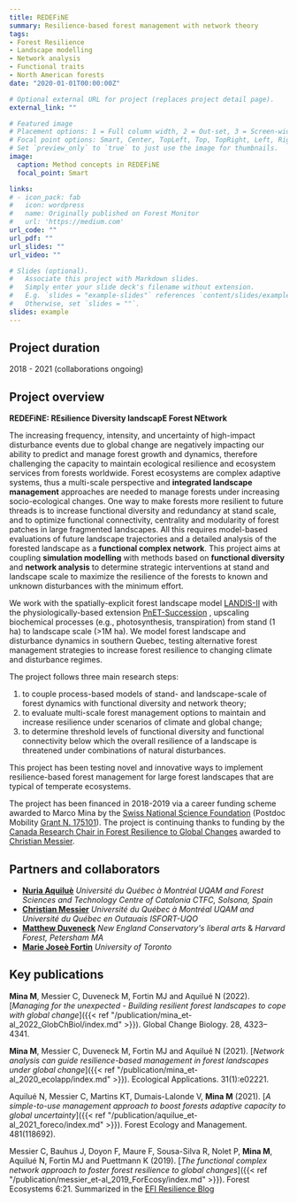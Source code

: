 ```yaml
---
title: REDEFiNE
summary: Resilience-based forest management with network theory
tags:
- Forest Resilience
- Landscape modelling
- Network analysis
- Functional traits
- North American forests
date: "2020-01-01T00:00:00Z"

# Optional external URL for project (replaces project detail page).
external_link: ""

# Featured image
# Placement options: 1 = Full column width, 2 = Out-set, 3 = Screen-width
# Focal point options: Smart, Center, TopLeft, Top, TopRight, Left, Right, BottomLeft, Bottom, BottomRight
# Set `preview_only` to `true` to just use the image for thumbnails.
image:
  caption: Method concepts in REDEFiNE
  focal_point: Smart

links:
# - icon_pack: fab
#   icon: wordpress
#   name: Originally published on Forest Monitor
#   url: 'https://medium.com'
url_code: ""
url_pdf: ""
url_slides: ""
url_video: ""

# Slides (optional).
#   Associate this project with Markdown slides.
#   Simply enter your slide deck's filename without extension.
#   E.g. `slides = "example-slides"` references `content/slides/example-slides.md`.
#   Otherwise, set `slides = ""`.
slides: example
---
```


## Project duration
2018 - 2021 (collaborations ongoing)


## Project overview
**REDEFiNE: REsilience Diversity landscapE Forest NEtwork**

The increasing frequency, intensity, and uncertainty of high-impact disturbance events due to global change are negatively impacting our ability to predict and manage forest growth and dynamics, therefore challenging the capacity to maintain ecological resilience and ecosystem services from forests worldwide. Forest ecosystems are complex adaptive systems, thus a multi-scale perspective and **integrated landscape management** approaches are needed to manage forests under increasing socio-ecological changes. One way to make forests more resilient to future threads is to increase functional diversity and redundancy at stand scale, and to optimize functional connectivity, centrality and modularity of forest patches in large fragmented landscapes. All this requires model-based evaluations of future landscape trajectories and a detailed analysis of the forested landscape as a **functional complex network**. 
This project aims at coupling **simulation modelling** with methods based on **functional diversity** and **network analysis** to determine strategic interventions at stand and landscape scale to maximize the resilience of the forests to known and unknown disturbances with the minimum effort. 

We work with the spatially-explicit forest landscape model [LANDIS-II](http://www.landis-ii.org/)  with the physiologically-based extension [PnET-Succession](http://www.landis-ii.org/extensions/pnet-succession) , upscaling biochemical processes (e.g., photosynthesis, transpiration) from stand (1 ha) to landscape scale (>1M ha). We model forest landscape and disturbance dynamics in southern Quebec, testing alternative forest management strategies to increase forest resilience to changing climate and disturbance regimes.

The project follows three main research steps:
 1. to couple process-based models of stand- and landscape-scale of forest dynamics with functional diversity and network theory;
 2. to evaluate multi-scale forest management options to maintain and increase resilience under scenarios of climate and global change;
 3. to determine threshold levels of functional diversity and functional connectivity below which the overall resilience of a landscape is threatened under combinations of natural disturbances.

This project has been testing novel and innovative ways to implement resilience-based forest management for large forest landscapes that are typical of temperate ecosystems.

The project has been financed in 2018-2019 via a career funding scheme awarded to Marco Mina by the [Swiss National Science Foundation](http://www.snf.ch/en/Pages/default.aspx)  (Postdoc Mobility [Grant N. 175101](http://p3.snf.ch/project-175101)). The project is continuing thanks to funding by the [Canada Research Chair in Forest Resilience to Global Changes](https://www.chairs-chaires.gc.ca/chairholders-titulaires/profile-eng.aspx?profileId=4449) awarded to [Christian Messier](http://www.cef-cfr.ca/index.php?n=Membres.ChristianMessier). 

## Partners and collaborators

 - [**Nuria Aquiluè**](http://www.cef-cfr.ca/index.php?n=Membres.NuriaAquilueJunyent) *Université du Québec à Montréal UQAM and Forest Sciences and Technology Centre of Catalonia CTFC, Solsona, Spain* 
 - [**Christian Messier**](http://www.cef-cfr.ca/index.php?n=Membres.ChristianMessier) *Université du Québec à Montréal UQAM and Université du Québec en Outauais ISFORT-UQO*
 - [**Matthew Duveneck**](https://necmusic.edu/faculty/matthew-duveneck-phd) *New England Conservatory's liberal arts* & *Harvard Forest, Petersham MA*
 - [**Marie Joseè Fortin**](https://fortin.eeb.utoronto.ca/) *University of Toronto*

## Key publications

**Mina M**, Messier C, Duveneck M, Fortin MJ and Aquilué N (2022). [*Managing for the unexpected - Building resilient forest landscapes to cope with global change*]({{< ref "/publication/mina_et-al_2022_GlobChBiol/index.md" >}}). Global Change Biology. 28, 4323– 4341. 

**Mina M**, Messier C, Duveneck M, Fortin MJ and Aquilué N (2021). [*Network analysis can guide resilience-based management in forest landscapes under global change*]({{< ref "/publication/mina_et-al_2020_ecolapp/index.md" >}}). Ecological Applications. 31(1):e02221. 

Aquilué N, Messier C, Martins KT, Dumais-Lalonde V, **Mina M** (2021). [*A simple-to-use management approach to boost forests adaptive capacity to global uncertainty*]({{< ref "/publication/aquilue_et-al_2021_foreco/index.md" >}}). Forest Ecology and Management. 481(118692). 

Messier C, Bauhus J, Doyon F, Maure F, Sousa-Silva R, Nolet P, **Mina M**, Aquilué N, Fortin MJ and Puettmann K (2019). [*The functional complex network approach to foster forest resilience to global changes*]({{< ref "/publication/messier_et-al_2019_ForEcosy/index.md" >}}). Forest Ecosystems 6:21. Summarized in the [EFI Resilience Blog](https://resilience-blog.com/2019/04/11/managing-forests-functional-complex-networks/)
